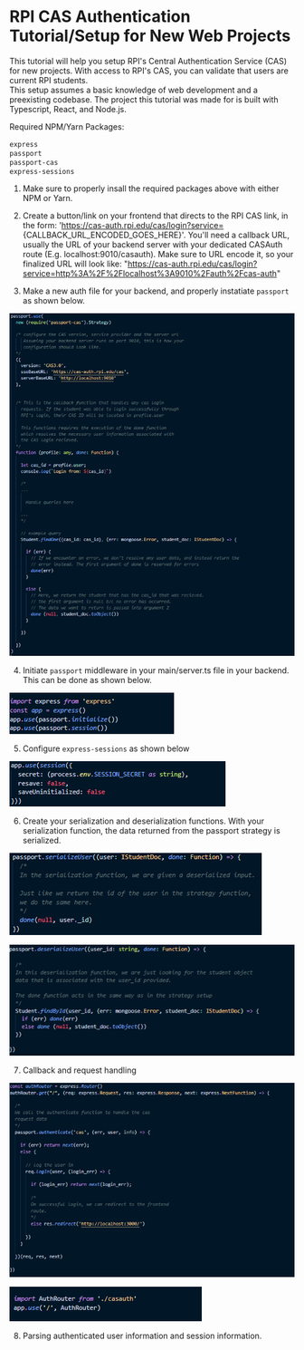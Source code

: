 # RPI CAS Authentication Tutorial/Setup for New Web Projects

This tutorial will help you setup RPI's Central Authentication Service (CAS) for new projects.  With access to RPI's CAS, you can validate that users are current RPI students.  
This setup assumes a basic knowledge of web development and a preexisting codebase.  The project this tutorial was made for is built with Typescript, React, and Node.js.

Required NPM/Yarn Packages:

    express
    passport
    passport-cas
    express-sessions

1. Make sure to properly insall the required packages above with either NPM or Yarn.

2.  Create a button/link on your frontend that directs to the RPI CAS link, in the form: 'https://cas-auth.rpi.edu/cas/login?service= {CALLBACK_URL_ENCODED_GOES_HERE}'.  You'll need a callback URL, usually the URL of your backend server with your
dedicated CASAuth route (E.g. localhost:9010/casauth).  Make sure to URL encode it, so your finalized URL will look like: "https://cas-auth.rpi.edu/cas/login?service=http%3A%2F%2Flocalhost%3A9010%2Fauth%2Fcas-auth" 

3. Make a new auth file for your backend, and properly instatiate `passport` as shown below.

![passport-setup](/img/passport_setup.png)

4. Initiate `passport` middleware in your main/server.ts file in your backend.  This can be done as shown below.

![server-passport-setup](/img/server_passport_setup.png)

5. Configure `express-sessions` as shown below

![express-sessions-setup](/img/express_sessions_setup.png)

6. Create your serialization and deserialization functions.  With your serialization function, the data returned from the passport strategy is serialized.

![serialization](/img/serialize.png)

![deserialization](/img/deserialize.png)

7. Callback and request handling

![request](/img/request.png)

![authout](/img/authout.png)

8. Parsing authenticated user information and session information.
